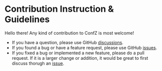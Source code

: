 # Contribution Instruction & Guidelines

Hello there! Any kind of contribution to ConfZ is most welcome!

- If you have a question, please use GitHub
  [discussions](https://github.com/Zuehlke/ConfZ/discussions).
- If you found a bug or have a feature request, please use GitHub
  [issues](https://github.com/Zuehlke/ConfZ/issues).
- If you fixed a bug or implemented a new feature, please do a pull request. If it
  is a larger change or addition, it would be great to first discuss thorugh an
  [issue](https://github.com/Zuehlke/ConfZ/issues).
